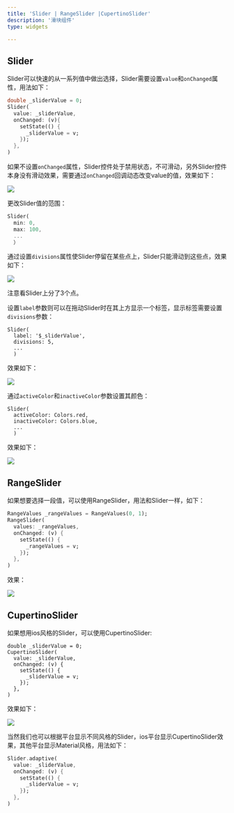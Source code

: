 ```yaml
---
title: 'Slider | RangeSlider |CupertinoSlider'
description: '滑块组件'
type: widgets

---
```




## Slider

Slider可以快速的从一系列值中做出选择，Slider需要设置`value`和`onChanged`属性，用法如下：

```dart
double _sliderValue = 0;
Slider(
  value: _sliderValue,
  onChanged: (v){
    setState(() {
      _sliderValue = v;
    });
  },
)
```

如果不设置`onChanged`属性，Slider控件处于禁用状态，不可滑动，另外Slider控件本身没有滑动效果，需要通过`onChanged`回调动态改变value的值，效果如下：

![](https://img-blog.csdnimg.cn/20200303193706416.png)

更改Slider值的范围：

```dart
Slider(
  min: 0,
  max: 100,
  ...
  ）
```

通过设置`divisions`属性使Slider停留在某些点上，Slider只能滑动到这些点，效果如下：

![](https://img-blog.csdnimg.cn/20200303194107527.png)

注意看Slider上分了3个点。

设置`label`参数则可以在拖动Slider时在其上方显示一个标签，显示标签需要设置`divisions`参数：

```
Slider(
  label: '$_sliderValue',
  divisions: 5,
  ...
  )
```

效果如下：

![](https://img-blog.csdnimg.cn/20200303194544606.png?x-oss-process=image/watermark,type_ZmFuZ3poZW5naGVpdGk,shadow_10,text_aHR0cHM6Ly9ibG9nLmNzZG4ubmV0L21lbmdrczE5ODc=,size_16,color_FFFFFF,t_70)

通过`activeColor`和`inactiveColor`参数设置其颜色：

```
Slider(
  activeColor: Colors.red,
  inactiveColor: Colors.blue,
  ...
  )
```

效果如下：

![](https://img-blog.csdnimg.cn/20200303194835801.png?x-oss-process=image/watermark,type_ZmFuZ3poZW5naGVpdGk,shadow_10,text_aHR0cHM6Ly9ibG9nLmNzZG4ubmV0L21lbmdrczE5ODc=,size_16,color_FFFFFF,t_70)

## RangeSlider

如果想要选择一段值，可以使用RangeSlider，用法和Slider一样，如下：

```dart
RangeValues _rangeValues = RangeValues(0, 1);
RangeSlider(
  values: _rangeValues,
  onChanged: (v) {
    setState(() {
      _rangeValues = v;
    });
  },
)
```

效果：

![](http://img.laomengit.com/slide_1.png)

## CupertinoSlider

如果想用ios风格的Slider，可以使用CupertinoSlider:

```
double _sliderValue = 0;
CupertinoSlider(
  value: _sliderValue,
  onChanged: (v) {
    setState(() {
      _sliderValue = v;
    });
  },
)
```

效果如下：

![](https://img-blog.csdnimg.cn/20200303195541378.png)

当然我们也可以根据平台显示不同风格的Slider，ios平台显示CupertinoSlider效果，其他平台显示Material风格，用法如下：

```dart
Slider.adaptive(
  value: _sliderValue,
  onChanged: (v) {
    setState(() {
      _sliderValue = v;
    });
  },
)
```

